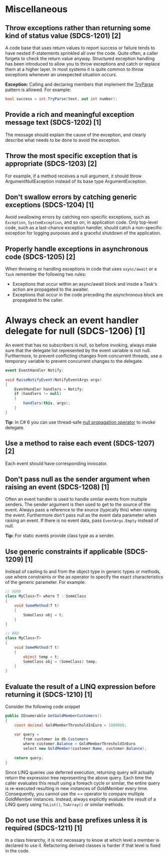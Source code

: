# Miscellaneous
## Throw exceptions rather than returning some kind of status value (SDCS-1201) [2]
A code base that uses return values to report success or failure tends to have nested if-statements sprinkled all over the code. Quite often, a caller forgets to check the return value anyway. Structured exception handling has been introduced to allow you to throw exceptions and catch or replace them at a higher layer. In most systems it is quite common to throw exceptions whenever an unexpected situation occurs.

**Exception:** Calling and declaring members that implement the [TryParse](https://docs.microsoft.com/en-us/dotnet/api/system.int32.tryparse) pattern is allowed. For example:
```csharp
bool success = int.TryParse(text, out int number);
```

## Provide a rich and meaningful exception message text (SDCS-1202) [1]
The message should explain the cause of the exception, and clearly describe what needs to be done to avoid the exception.

## Throw the most specific exception that is appropriate (SDCS-1203) [2]
For example, if a method receives a null argument, it should throw ArgumentNullException instead of its base type ArgumentException.

## Don't swallow errors by catching generic exceptions (SDCS-1204) [1]
Avoid swallowing errors by catching non-specific exceptions, such as `Exception`, `SystemException`, and so on, in application code. Only top-level code, such as a last-chance exception handler, should catch a non-specific exception for logging purposes and a graceful shutdown of the application.

## Properly handle exceptions in asynchronous code (SDCS-1205) [2]
When throwing or handling exceptions in code that uses `async/await` or a `Task` remember the following two rules:
* Exceptions that occur within an async/await block and inside a Task's action are propagated to the awaiter.
* Exceptions that occur in the code preceding the asynchronous block are propagated to the caller.

# Always check an event handler delegate for null (SDCS-1206) [1]
An event that has no subscribers is null, so before invoking, always make sure that the delegate list represented by the event variable is not null. Furthermore, to prevent conflicting changes from concurrent threads, use a temporary variable to prevent concurrent changes to the delegate.

```csharp
event EventHandler Notify;
 
void RaiseNotifyEvent(NotifyEventArgs args) 
{
    EventHandler handlers = Notify; 
    if (handlers != null) 
    { 
        handlers(this, args);
    }
}
```
**Tip:** In C# 6 you can use thread-safe [null propagation operator](https://msdn.microsoft.com/en-us/library/dn986595.aspx?f=255&MSPPError=-2147217396) to invoke delegate.

## Use a method to raise each event (SDCS-1207) [2]
Each event should have corresponding invocator.

## Don't pass null as the sender argument when raising an event (SDCS-1208) [1]
Often an event handler is used to handle similar events from multiple senders. The sender argument is then used to get to the source of the event. Always pass a reference to the source (typically this) when raising the event. Furthermore don't pass null as the event data parameter when raising an event. If there is no event data, pass `EventArgs.Empty` instead of null.

**Tip:** For static events provide class type as a sender.

## Use generic constraints if applicable (SDCS-1209) [1]
Instead of casting to and from the object type in generic types or methods, use where constraints or the as operator to specify the exact characteristics of the generic parameter. For example:
```csharp
// GOOD
class MyClass<T> where T : SomeClass 
{
    void SomeMethod(T t)
    { 
        SomeClass obj = t; 
    } 
}
```
```csharp
// BAD
class MyClass<T>
{
    void SomeMethod(T t) 
    { 
        object temp = t; 
        SomeClass obj = (SomeClass) temp; 
    } 
}
```

## Evaluate the result of a LINQ expression before returning it (SDCS-1210) [1]
Consider the following code snippet
```csharp
public IEnumerable GetGoldMemberCustomers()
{
    const decimal GoldMemberThresholdInEuro = 1000000;
 
    var query =
        from customer in db.Customers
        where customer.Balance > GoldMemberThresholdInEuro
        select new GoldMember(customer.Name, customer.Balance);
 
    return query; 
}
```
Since LINQ queries use deferred execution, returning query will actually return the expression tree representing the above query. Each time the caller evaluates this result using a foreach cycle or similar, the entire query is re-executed resulting in new instances of GoldMember every time. Consequently, you cannot use the == operator to compare multiple GoldMember instances. Instead, always explicitly evaluate the result of a LINQ query using `ToList()`, `ToArray()` or similar methods.

## Do not use this and base prefixes unless it is required (SDCS-1211) [1] 
In a class hierarchy, it is not necessary to know at which level a member is declared to use it. Refactoring derived classes is harder if that level is fixed in the code.